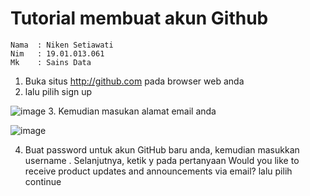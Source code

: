 # Tutorial membuat akun Github
```
Nama  : Niken Setiawati
Nim   : 19.01.013.061
Mk    : Sains Data
```
1. Buka situs http://github.com pada browser web anda
2. lalu pilih sign up 

![image](https://user-images.githubusercontent.com/105371008/194697330-e6de90ba-73b4-46e1-8e89-1d6ba8a5d6e5.png)
3. Kemudian masukan alamat email anda

![image](https://user-images.githubusercontent.com/105371008/194697603-e129d937-2d51-405b-9223-b7640cc7de2c.png)

4. Buat password untuk akun GitHub baru anda, kemudian masukkan username . Selanjutnya, ketik y pada pertanyaan Would you like to receive product updates and announcements via email? lalu pilih continue
